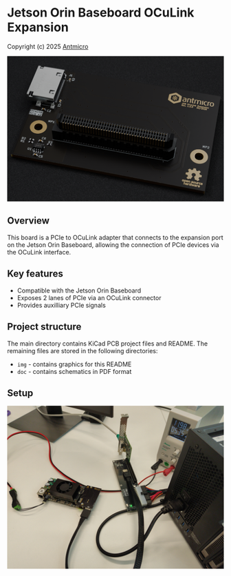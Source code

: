 # Jetson Orin Baseboard OCuLink Expansion

Copyright (c) 2025 [Antmicro](https://www.antmicro.com)

![](img/antmicro-job-oculink-expansion.png)

## Overview

This board is a PCIe to OCuLink adapter that connects to the expansion port on the Jetson Orin Baseboard, allowing the connection of PCIe devices via the OCuLink interface.

## Key features

- Compatible with the Jetson Orin Baseboard
- Exposes 2 lanes of PCIe via an OCuLink connector
- Provides auxilliary PCIe signals 

## Project structure

The main directory contains KiCad PCB project files and README. The remaining files are stored in the following
directories:

-   `img` - contains graphics for this README
-   `doc` - contains schematics in PDF format


## Setup

![](img/OCuLink-expansion-setup.jpg)

